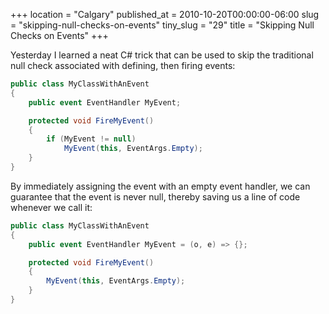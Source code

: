 +++
location = "Calgary"
published_at = 2010-10-20T00:00:00-06:00
slug = "skipping-null-checks-on-events"
tiny_slug = "29"
title = "Skipping Null Checks on Events"
+++

Yesterday I learned a neat C# trick that can be used to skip the traditional null check associated with defining, then firing events:

``` cs
public class MyClassWithAnEvent
{
    public event EventHandler MyEvent;

    protected void FireMyEvent()
    {
        if (MyEvent != null)
            MyEvent(this, EventArgs.Empty);
    }
}
```

By immediately assigning the event with an empty event handler, we can guarantee that the event is never null, thereby saving us a line of code whenever we call it:

``` cs
public class MyClassWithAnEvent
{
    public event EventHandler MyEvent = (o, e) => {};

    protected void FireMyEvent()
    {
        MyEvent(this, EventArgs.Empty);
    }
}
```
